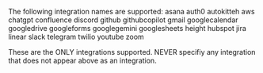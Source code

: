 The following integration names are supported:
asana
auth0
autokitteh
aws
chatgpt
confluence
discord
github
githubcopilot
gmail
googlecalendar
googledrive
googleforms
googlegemini
googlesheets
height
hubspot
jira
linear
slack
telegram
twilio
youtube
zoom


These are the ONLY integrations supported.
NEVER specifiy any integration that does not appear above as an integration.
